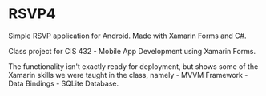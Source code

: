 # RSVP4
Simple RSVP application for Android. Made with Xamarin Forms and C#. 

Class project for CIS 432 - Mobile App Development using Xamarin Forms.

The functionality isn't exactly ready for deployment, but shows some of the Xamarin skills
we were taught in the class, namely
    - MVVM Framework
    - Data Bindings
    - SQLite Database.
